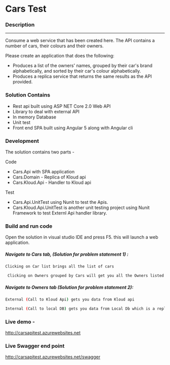 # Cars Test

### Description
-----------
Consume a web service that has been created here. The API contains a number of cars, their colours and their owners.
 
Please create an application that does the following:
- Produces a list of the owners' names, grouped by their car's brand alphabetically, and sorted by their car's colour alphabetically.
- Produces a replica service that returns the same results as the API provided.


### Solution Contains

* Rest api built using ASP NET Core 2.0 Web API
* Library to deal with external API
* In memory Database
* Unit test
* Front end SPA built using Angular 5 along with Angular cli

### Development
The solution contains two parts -

Code
* Cars.Api with SPA application
* Cars.Domain - Replica of Kloud api
* Cars.Kloud.Api - Handler to Kloud api

Test
* Cars.Api.UnitTest using Nunit to test the Apis. 
* Cars.Kloud.Api.UnitTest is another unit testing project using Nunit Framework to test Externl Api handler library.

### Build and run code
Open the solution in visual studio IDE and press F5. this will launch a web application.

##### Navigate to Cars tab, (Solution for problem statement 1) :


```sh
Clicking on Car list brings all the list of cars 
```

```sh
 Clicking on Owners grouped by Cars will get you all the Owners listed under each car order by owners then by colour.
```

##### Navigate to Owners tab (Solution for problem statement 2):
```sh
External (Call to Kloud Api) gets you data from Kloud api
```

```sh
Internal (Call to local DB) gets you data from Local Db which is a replica of Kloud api
```


### Live demo -

http://carsapitest.azurewebsites.net

### Live Swagger end point

http://carsapitest.azurewebsites.net/swagger


